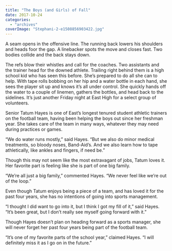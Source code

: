 ```yaml
---
title: "The Boys (and Girls) of Fall"
date: 2017-10-24
categories: 
  - "archives"
coverImage: "Stephani-2-e1508856903422.jpg"
---
```


A seam opens in the offensive line. The running back lowers his shoulders and heads foor the gap. A linebacker spots the move and closes fast. Two bodies collide and the back stays down.

The refs blow their whistles and call for the coaches. Two assistants and the trainer head for the downed athlete. Trailing right behind them is a high school kid who has seen this before. She’s prepared to do all she can to help. With tape rolls bobbing on her hip and a water bottle in each hand, she sees the player sit up and knows it’s all under control. She quickly hands off the water to a couple of linemen, gathers the bottles, and head back to the sidelines. It’s just another Friday night at East High for a select group of volunteers.

Senior Tatum Hayes is one of East’s longest tenured student athletic trainers on the football team, having been helping the boys out since her freshman year. She takes care of the team in many ways, whatever they may need during practices or games.

“We do water runs mostly,” said Hayes. “But we also do minor medical treatments, so bloody noses, Band-Aid’s. And we also learn how to tape athletically, like ankles and fingers, if need be.”

Though this may not seem like the most extravagant of jobs, Tatum loves it. Her favorite part is feeling like she is part of one big family.

“We’re all just a big family,” commented Hayes. “We never feel like we’re out of the loop.”

Even though Tatum enjoys being a piece of a team, and has loved it for the past four years, she has no intentions of going into sports management.

“I thought I did want to go into it, but I think I got my fill of it,” said Hayes. “It’s been great, but I don’t really see myself going forward with it.”

Though Hayes doesn’t plan on heading forward as a sports manager, she will never forget her past four years being part of the football team.

“It’s one of my favorite parts of the school year,” claimed Hayes. “I will definitely miss it as I go on in the future.”
